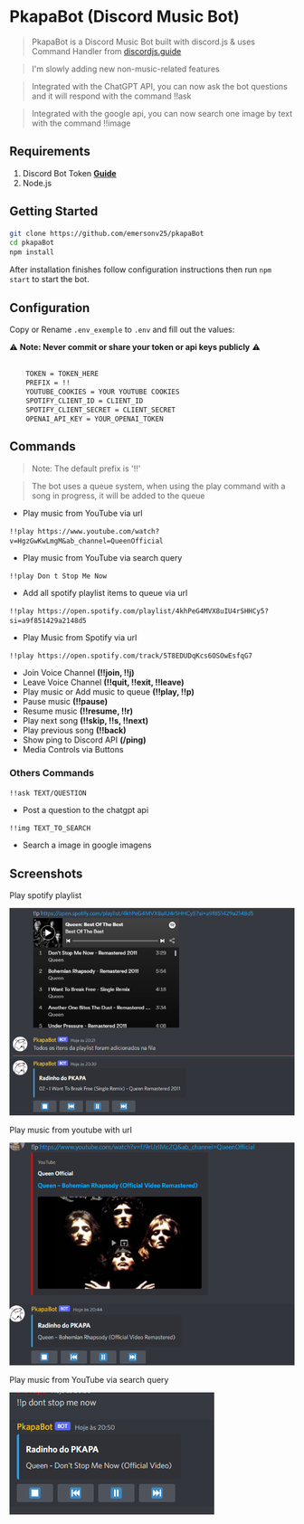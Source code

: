 #  PkapaBot (Discord Music Bot)
> PkapaBot is a Discord Music Bot built with discord.js & uses Command Handler from [discordjs.guide](https://discordjs.guide)

> I'm slowly adding new non-music-related features

> Integrated with the ChatGPT API, you can now ask the bot questions and it will respond with the command !!ask

> Integrated with the google api, you can now search one image by text with the command !!image

## Requirements

1. Discord Bot Token **[Guide](https://discordjs.guide/preparations/setting-up-a-bot-application.html#creating-your-bot)**
4. Node.js

##  Getting Started 

```sh
git clone https://github.com/emersonv25/pkapaBot
cd pkapaBot
npm install
```

After installation finishes follow configuration instructions then run `npm start` to start the bot.

##  Configuration

Copy or Rename `.env_exemple` to `.env` and fill out the values:

⚠️ **Note: Never commit or share your token or api keys publicly** ⚠️

```

    TOKEN = TOKEN_HERE
    PREFIX = !!
    YOUTUBE_COOKIES = YOUR YOUTUBE COOKIES
    SPOTIFY_CLIENT_ID = CLIENT_ID
    SPOTIFY_CLIENT_SECRET = CLIENT_SECRET
    OPENAI_API_KEY = YOUR_OPENAI_TOKEN
```
##  Commands

> Note: The default prefix is '!!'

> The bot uses a queue system, when using the play command with a song in progress, it will be added to the queue


*  Play music from YouTube via url

`!!play https://www.youtube.com/watch?v=HgzGwKwLmgM&ab_channel=QueenOfficial`

*  Play music from YouTube via search query

`!!play Don t Stop Me Now`

*  Add all spotify playlist items to queue via url

`!!play https://open.spotify.com/playlist/4khPeG4MVX8uIU4rSHHCy5?si=a9f851429a2148d5`

*  Play Music from Spotify via url

`!!play https://open.spotify.com/track/5T8EDUDqKcs6OSOwEsfqG7`

* Join Voice Channel **(!!join, !!j)**
* Leave Voice Channel **(!!quit, !!exit, !!leave)**
* Play music or Add music to queue **(!!play, !!p)**
* Pause music **(!!pause)**
* Resume music **(!!resume, !!r)**
* Play next song **(!!skip, !!s, !!next)**
* Play previous song **(!!back)**
* Show ping to Discord API **(/ping)**
* Media Controls via Buttons

### Others Commands

`!!ask TEXT/QUESTION` 

* Post a question to the chatgpt api 

`!!img TEXT_TO_SEARCH` 

* Search a image in google imagens

## Screenshots

Play spotify playlist

![Screenshot](./screenshots/ss1.png)

Play music from youtube with url

![Screenshot](./screenshots/ss2.png)

Play music from YouTube via search query

![Screenshot](./screenshots/ss3.png)
